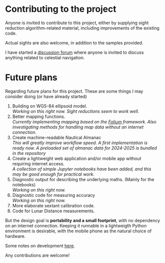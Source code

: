 
<!---
    © August Linnman, 2025, email: august@linnman.net
    MIT License (see LICENSE file)
-->

# Contributing to the project

Anyone is invited to contribute to this project,
either by supplying sight reduction algorithm-related material,
including improvements of the existing code.

Actual sights are also welcome, in addition to the samples provided.

I have started a
[discussion forum](https://github.com/alinnman/celestial-navigation/discussions)
where anyone is invited to discuss anything related to celestial navigation.

# Future plans

Regarding future plans for this project.
These are some things I may consider doing (or have already started)

1. Building on WGS-84 ellipsoid model.<br/>
*Working on this right now. Sight reductions seem to work well.*
1. Better mapping functions.<br/>
*Currently implementing mapping based on the*
*[Folium](https://github.com/python-visualization/folium) framework.*
*Also investigating methods for handling map data without an*
*internet connection.*
1. Create machine-readable Nautical Almanac<br/>
*This will greatly improve workflow speed. A first implementation is ready now.*
*A preloaded set of almanac data for 2024-2025 is bundled in the repository*
1. Create a lightweight web application and/or mobile app without requiring
internet access. <br/>
*A collection of simple Jupyter notebooks have been added, and this may be good*
*enough for practical work.*
1. Diagnostic output for describing the underlying maths.
(Mainly for the notebooks)<br/>
*Working on this right now.*
1. Diagnostic code for measuring accuracy<br/>
*Working on this right now.*
1. More elaborate sextant calibration code.
1. Code for Lunar Distance measurements.

But the design goal is **portability and a small footprint**,
with no dependency on an internet connection.
Keeping it runnable in a lightweigth Python environment is desirable,
with the mobile phone as the natural choice of hardware.

Some notes on development [here](DEVELOPMENT.md).

Any contributions are welcome!
